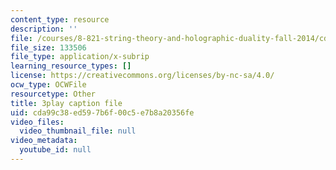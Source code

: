 ```yaml
---
content_type: resource
description: ''
file: /courses/8-821-string-theory-and-holographic-duality-fall-2014/cda99c38ed597b6f00c5e7b8a20356fe_0fChZwU1zEc.srt
file_size: 133506
file_type: application/x-subrip
learning_resource_types: []
license: https://creativecommons.org/licenses/by-nc-sa/4.0/
ocw_type: OCWFile
resourcetype: Other
title: 3play caption file
uid: cda99c38-ed59-7b6f-00c5-e7b8a20356fe
video_files:
  video_thumbnail_file: null
video_metadata:
  youtube_id: null
---
```


